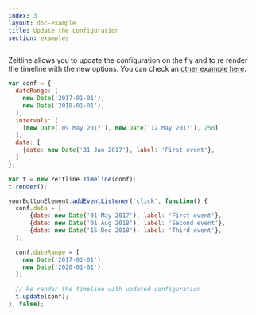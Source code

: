 ```yaml
---
index: 3
layout: doc-example
title: Update the configuration
section: examples
---
```


Zeitline allows you to update the configuration on the fly and to re render the timeline with the new options. You can check an [other example here](update-conf2).

```js
var conf = {
  dateRange: [
    new Date('2017-01-01'),
    new Date('2018-01-01'),
  ],
  intervals: [
    [new Date('09 May 2017'), new Date('12 May 2017'), 250]
  ],
  data: [
    {date: new Date('31 Jan 2017'), label: 'First event'},
  ]
};

var t = new Zeitline.Timeline(conf);
t.render();

yourButtonElement.addEventListener('click', function() {
  conf.data = [
      {date: new Date('01 May 2017'), label: 'First event'},
      {date: new Date('01 Aug 2018'), label: 'Second event'},
      {date: new Date('15 Dec 2018'), label: 'Third event'},
  ];

  conf.dateRange = [
    new Date('2017-01-01'),
    new Date('2020-01-01'),
  ];
  
  // Re render the timeline with updated configuration
  t.update(conf);
}, false);
```

<script>
var conf = {
  selector: '#timeline',
  dateRange: [
    new Date('2017-01-01'),
    new Date('2018-01-01'),
  ],
  data: [
    {date: new Date('31 Jan 2017'), label: 'First event'},
  ]
};

var t = new Zeitline.Timeline(conf);
t.render();

var button = document.createElement('input');
button.type = 'button';
button.className = 'btn btn-primary';
button.value = 'Update configuration (add data, change dateRange)';

document.querySelector('.timeline-example').appendChild(button);

button.addEventListener('click', function() {
  conf.data = [
      {date: new Date('01 May 2017'), label: 'First event'},
      {date: new Date('01 Aug 2018'), label: 'Second event'},
      {date: new Date('15 Dec 2018'), label: 'Third event'},
  ];

  conf.dateRange = [
    new Date('2017-01-01'),
    new Date('2020-01-01'),
  ];
  
  t.update(conf);
}, false);
</script>
